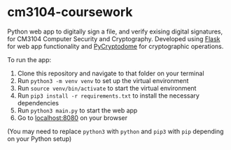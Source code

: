 # cm3104-coursework

Python web app to digitally sign a file, and verify exising digital signatures, for CM3104 Computer Security and Cryptography. Developed using [Flask](https://flask.palletsprojects.com/) for web app functionality and [PyCryptodome](https://www.pycryptodome.org/) for cryptographic operations.

To run the app:

1. Clone this repository and navigate to that folder on your terminal
2. Run `python3 -m venv venv` to set up the virtual environment
3. Run `source venv/bin/activate` to start the virtual environment
4. Run `pip3 install -r requirements.txt` to install the necessary dependencies
5. Run `python3 main.py` to start the web app
6. Go to [localhost:8080](http://localhost:8080) on your browser

(You may need to replace `python3` with `python` and `pip3` with `pip` depending on your Python setup)
